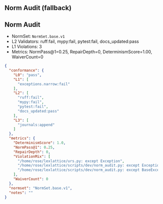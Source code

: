 ## Norm Audit (fallback)

## Norm Audit
- NormSet: `NormSet.base.v1`
- L2 Validators: ruff:fail, mypy:fail, pytest:fail, docs_updated:pass
- L1 Violations: 3
- Metrics: NormPass@1=0.25, RepairDepth=0, DeterminismScore=1.00, WaiverCount=0

```json
{
  "conformance": {
    "L0": "pass",
    "L1": [
      "exceptions.narrow:fail"
    ],
    "L2": [
      "ruff:fail",
      "mypy:fail",
      "pytest:fail",
      "docs_updated:pass"
    ],
    "L3": [
      "journals:append"
    ]
  },
  "metrics": {
    "DeterminismScore": 1.0,
    "NormPass@1": 0.25,
    "RepairDepth": 0,
    "ViolationMix": [
      "/home/rose/lexlattice/urs.py: except Exception",
      "/home/rose/lexlattice/scripts/dev/norm_audit.py: except Exception",
      "/home/rose/lexlattice/scripts/dev/norm_audit.py: except BaseException"
    ],
    "WaiverCount": 0
  },
  "normset": "NormSet.base.v1",
  "notes": ""
}
```


